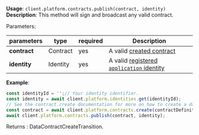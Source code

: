**Usage**: `client.platform.contracts.publish(contract, identity)`
**Description**: This method will sign and broadcast any valid contract.

Parameters:

| parameters                | type      | required       | Description                                                                     |
|---------------------------|-----------|----------------|---------------------------------------------------------------------------------|
| **contract**              | Contract  | yes            | A valid [created contract](../platform/contracts/create.md)                     |
| **identity**              | Identity  | yes            | A valid [registered `application` identity](../platform/identities/register.md) |

**Example**:
```js
const identityId = '';// Your identity identifier.
const identity = await client.platform.identities.get(identityId);
// See the contract.create documentation for more on how to create a dataContract
const contract = await client.platform.contracts.create(contractDefinitions, identity);
await client.platform.contracts.publish(contract, identity);
```

Returns : DataContractCreateTransition.
